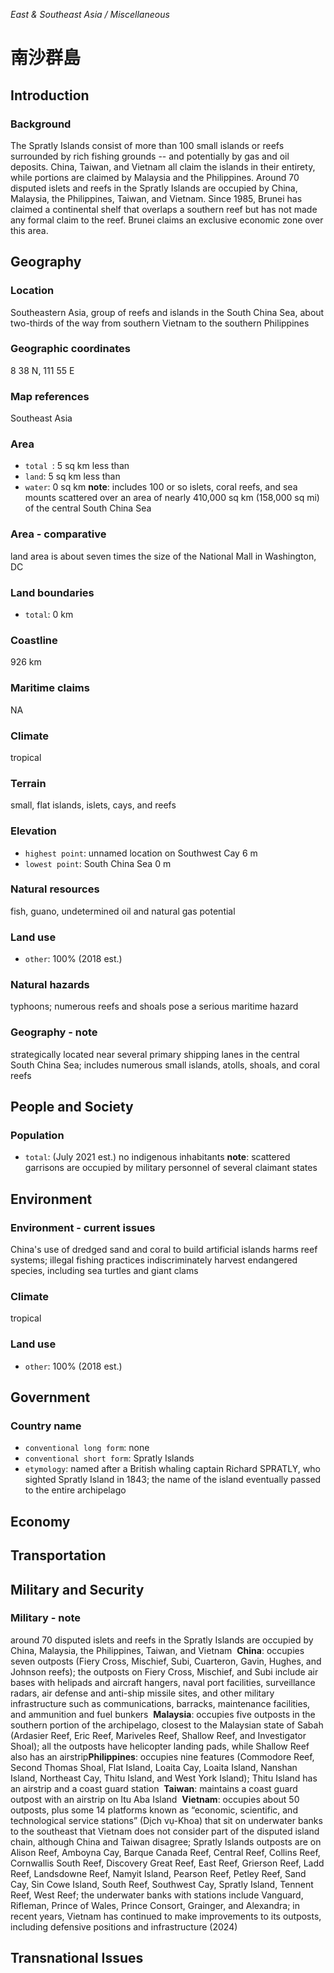 _East & Southeast Asia / Miscellaneous_

# 南沙群島

## Introduction

### Background
The Spratly Islands consist of more than 100 small islands or reefs surrounded by rich fishing grounds -- and potentially by gas and oil deposits. China, Taiwan, and Vietnam all claim the islands in their entirety, while portions are claimed by Malaysia and the Philippines. Around 70 disputed islets and reefs in the Spratly Islands are occupied by China, Malaysia, the Philippines, Taiwan, and Vietnam. Since 1985, Brunei has claimed a continental shelf that overlaps a southern reef but has not made any formal claim to the reef. Brunei claims an exclusive economic zone over this area.

## Geography

### Location
Southeastern Asia, group of reefs and islands in the South China Sea, about two-thirds of the way from southern Vietnam to the southern Philippines

### Geographic coordinates
8 38 N, 111 55 E

### Map references
Southeast Asia

### Area
- `total `: 5 sq km less than
- `land`: 5 sq km less than
- `water`: 0 sq km
**note**:  includes 100 or so islets, coral reefs, and sea mounts scattered over an area of nearly 410,000 sq km (158,000 sq mi) of the central South China Sea

### Area - comparative
land area is about seven times the size of the National Mall in Washington, DC

### Land boundaries
- `total`: 0 km

### Coastline
926 km

### Maritime claims
NA

### Climate
tropical

### Terrain
small, flat islands, islets, cays, and reefs

### Elevation
- `highest point`: unnamed location on Southwest Cay 6 m
- `lowest point`: South China Sea 0 m

### Natural resources
fish, guano, undetermined oil and natural gas potential

### Land use
- `other`: 100% (2018 est.)

### Natural hazards
typhoons; numerous reefs and shoals pose a serious maritime hazard

### Geography - note
strategically located near several primary shipping lanes in the central South China Sea; includes numerous small islands, atolls, shoals, and coral reefs

## People and Society

### Population
- `total`: (July 2021 est.) no indigenous inhabitants
**note**:  scattered garrisons are occupied by military personnel of several claimant states

## Environment

### Environment - current issues
China's use of dredged sand and coral to build artificial islands harms reef systems; illegal fishing practices indiscriminately harvest endangered species, including sea turtles and giant clams

### Climate
tropical

### Land use
- `other`: 100% (2018 est.)

## Government

### Country name
- `conventional long form`: none
- `conventional short form`: Spratly Islands
- `etymology`: named after a British whaling captain Richard SPRATLY, who sighted Spratly Island in 1843; the name of the island eventually passed to the entire archipelago

## Economy

## Transportation

## Military and Security

### Military - note
around 70 disputed islets and reefs in the Spratly Islands are occupied by China, Malaysia, the Philippines, Taiwan, and Vietnam  **China**: occupies seven outposts (Fiery Cross, Mischief, Subi, Cuarteron, Gavin, Hughes, and Johnson reefs); the outposts on Fiery Cross, Mischief, and Subi include air bases with helipads and aircraft hangers, naval port facilities, surveillance radars, air defense and anti-ship missile sites, and other military infrastructure such as communications, barracks, maintenance facilities, and ammunition and fuel bunkers  **Malaysia**: occupies five outposts in the southern portion of the archipelago, closest to the Malaysian state of Sabah (Ardasier Reef, Eric Reef, Mariveles Reef, Shallow Reef, and Investigator Shoal); all the outposts have helicopter landing pads, while Shallow Reef also has an airstrip**Philippines**: occupies nine features (Commodore Reef, Second Thomas Shoal, Flat Island, Loaita Cay, Loaita Island, Nanshan Island, Northeast Cay, Thitu Island, and West York Island); Thitu Island has an airstrip and a coast guard station  **Taiwan**: maintains a coast guard outpost with an airstrip on Itu Aba Island  **Vietnam**: occupies about 50 outposts, plus some 14 platforms known as “economic, scientific, and technological service stations” (Dịch vụ-Khoa) that sit on underwater banks to the southeast that Vietnam does not consider part of the disputed island chain, although China and Taiwan disagree; Spratly Islands outposts are on Alison Reef, Amboyna Cay, Barque Canada Reef, Central Reef, Collins Reef, Cornwallis South Reef, Discovery Great Reef, East Reef, Grierson Reef, Ladd Reef, Landsdowne Reef, Namyit Island, Pearson Reef, Petley Reef, Sand Cay, Sin Cowe Island, South Reef, Southwest Cay, Spratly Island, Tennent Reef, West Reef; the underwater banks with stations include Vanguard, Rifleman, Prince of Wales, Prince Consort, Grainger, and Alexandra; in recent years, Vietnam has continued to make improvements to its outposts, including defensive positions and infrastructure (2024)

## Transnational Issues

